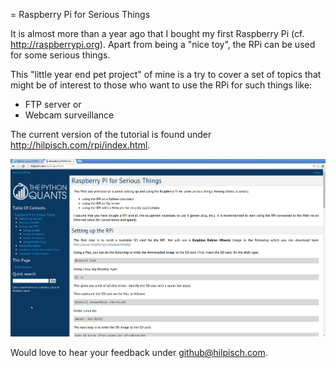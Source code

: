 = Raspberry Pi for Serious Things

It is almost more than a year ago that I bought my first Raspberry Pi (cf. http://raspberrypi.org). Apart from being a "nice toy", the RPi can be used for some serious things.

This "little year end pet project" of mine is a try to cover a set of topics that might be of interest to those who want to use the RPi for such things like:

* FTP server or
* Webcam surveillance

The current version of the  tutorial is found under http://hilpisch.com/rpi/index.html.

![alt text](rpi.png "RPi for Serious Things")

Would love to hear your feedback under github@hilpisch.com.
